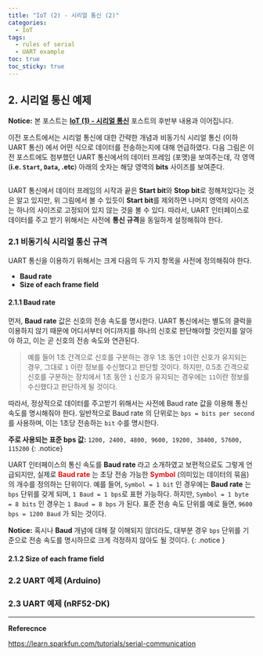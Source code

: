 ```yaml
---
title: "IoT (2) - 시리얼 통신 (2)"
categories:
  - IoT
tags:
  - rules of serial
  - UART example
toc: true
toc_sticky: true
---
```


## 2. 시리얼 통신 예제

**Notice:** 본 포스트는 **[IoT (1) - 시리얼 통신](https://enidanny.github.io/iot/serial-uart/)** 포스트의 후반부 내용과 이어집니다.

이전 포스트에서는 시리얼 통신에 대한 간략한 개념과 비동기식 시리얼 통신 (이하 UART 통신) 에서 어떤 식으로 데이터를 전송하는지에 대해 언급하였다. 다음 그림은 이전 포스트에도 첨부했던 UART 통신에서의 데이터 프레임 (포맷)을 보여주는데, 각 영역(**i.e. `Start`, `Data`, .etc**) 아래의 숫자는 해당 영역의 **bits** 사이즈를 보여준다.

<figure style="width: 100%">
  <img src="{{ site.url }}{{ site.baseurl }}/assets/images/serial-uart-fig-3.png" alt="">
</figure>

UART 통신에서 데이터 프레임의 시작과 끝은 **Start bit**와 **Stop bit**로 정해져있다는 것은 알고 있지만, 위 그림에서 볼 수 있듯이 **Start bit**를 제외하면 나머지 영역의 사이즈는 하나의 사이즈로 고정되어 있지 않는 것을 볼 수 있다. 따라서, UART 인터페이스로 데이터를 주고 받기 위해서는 사전에 **통신 규격**을 동일하게 설정해줘야 한다.

### 2.1 비동기식 시리얼 통신 규격

UART 통신을 이용하기 위해서는 크게 다음의 두 가지 항목을 사전에 정의해줘야 한다.

* **Baud rate**
* **Size of each frame field**

#### 2.1.1 Baud rate

먼저, **Baud rate** 값은 신호의 전송 속도를 명시한다. UART 통신에서는 별도의 클럭을 이용하지 않기 때문에 어디서부터 어디까지를 하나의 신호로 판단해야할 것인지를 알아야 하고, 이는 곧 신호의 전송 속도와 연관된다. 

>예를 들어 1초 간격으로 신호를 구분하는 경우 1초 동안 `1`이란 신호가 유지되는 경우, 그대로 `1` 이란 정보를 수신했다고 판단할 것이다. 하지만, 0.5초 간격으로 신호를 구분하는 장치에서 1초 동안 `1` 신호가 유지되는 경우에는 `11`이란 정보를 수신했다고 판단하게 될 것이다.

따라서, 정상적으로 데이터를 주고받기 위해서는 사전에 Baud rate 값을 이용해 통신 속도를 명시해줘야 한다. 일반적으로 Baud rate 의 단위로는 `bps = bits per second`를 사용하며, 이는 1초당 전송하는 `bit` 수를 명시한다.

**주로 사용되는 표준 bps 값:** `1200, 2400, 4800, 9600, 19200, 38400, 57600, 115200`
{: .notice}

UART 인터페이스의 통신 속도를 **Baud rate** 라고 소개하였고 보편적으로도 그렇게 언급되지만, 실제로 <span style="color:#DF0F0F"><b>Baud rate</b></span> 는 초당 전송 가능한 <span style="color:#DF0F0F"><b>Symbol</b></span> (의미있는 데이터의 묶음)의 개수를 정의하는 단위이다. 예를 들어, `Symbol = 1 bit` 인 경우에는 **Baud rate** 는 `bps` 단위를 갖게 되며, `1 Baud = 1 bps`로 표현 가능하다. 하지만, `Symbol = 1 byte = 8 bits` 인 경우는 `1 Baud = 8 bps` 가 된다. 표준 전송 속도 단위를 예로 들면, `9600 bps = 1200 Baud` 가 되는 것이다.

**Notice:** 혹시나 **Baud** 개념에 대해 잘 이해되지 않더라도, 대부분 경우 `bps` 단위를 기준으로 전송 속도를 명시하므로 크게 걱정하지 않아도 될 것이다.
{: .notice  }

#### 2.1.2 Size of each frame field

### 2.2 UART 예제 (Arduino)

### 2.3 UART 예제 (nRF52-DK)

---

**Referecnce**

https://learn.sparkfun.com/tutorials/serial-communication

<!-- 
<figure style="width: 100%">
  <img src="{{ site.url }}{{ site.baseurl }}/assets/images/serial-uart-fig-1.png" alt="">
</figure>

<span style="color:#DF9F0F"><b>문구</b></span>
-->